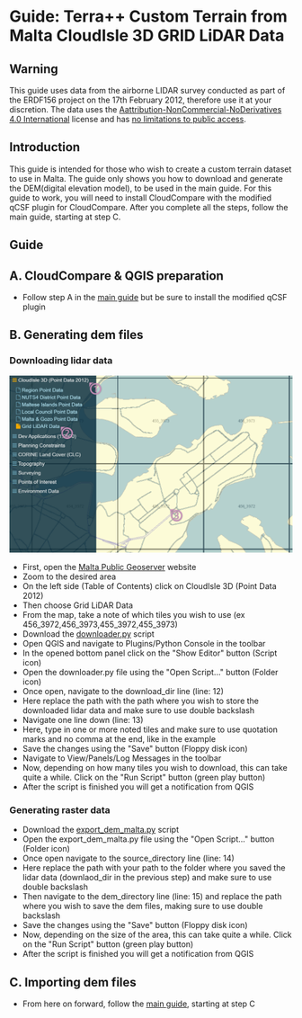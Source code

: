 Guide: Terra++ Custom Terrain from Malta CloudIsle 3D GRID LiDAR Data
=====================================================================

Warning
-------
This guide uses data from the airborne LIDAR survey conducted as part of the ERDF156 project on the 17th February 2012, therefore use it at your discretion. The data uses the [Aattribution-NonCommercial-NoDerivatives 4.0 International](https://creativecommons.org/licenses/by-nc-nd/4.0/legalcode) license and has [no limitations to public access](https://inspire.ec.europa.eu/metadata-codelist/LimitationsOnPublicAccess/noLimitations).

Introduction
------------

This guide is intended for those who wish to create a custom terrain dataset to use in Malta. The guide only shows you how to download and generate the DEM(digital elevation model), to be used in the main guide. For this guide to work, you will need to install CloudCompare with the modified qCSF plugin for CloudCompare. After you complete all the steps, follow the main guide, starting at step C. 

Guide
-----

A. CloudCompare & QGIS preparation
----------------------------------

- Follow step A in the [main guide](https://github.com/DavixDevelop/TerraLidar) but be sure to install the modified qCSF plugin

B. Generating dem files
-----------------------
### Downloading lidar data
![](https://raw.githubusercontent.com/DavixDevelop/TerraLidar/master/countries/Malta/images/geoportal.png "Malta Public Geoserver")
- First, open the [Malta Public Geoserver](http://geoserver.pa.org.mt/publicgeoserver) website
- Zoom to the desired area
- On the left side (Table of Contents) click on CloudIsle 3D (Point Data 2012)
- Then choose Grid LiDAR Data
- From the map, take a note of which tiles you wish to use (ex 456_3972,456_3973,455_3972,455_3973)
- Download the [downloader.py](https://raw.githubusercontent.com/DavixDevelop/TerraLidar/master/countries/Malta/downloader.py) script
- Open QGIS and navigate to Plugins/Python Console in the toolbar
- In the opened bottom panel click on the "Show Editor" button (Script icon)
- Open the downloader.py file using the "Open Script..." button (Folder icon)
- Once open, navigate to the download_dir line (line: 12)
- Here replace the path with the path where you wish to store the downloaded lidar data and make sure to use double backslash
- Navigate one line down (line: 13)
- Here, type in one or more noted tiles and make sure to use quotation marks and no comma at the end, like in the example
- Save the changes using the "Save" button (Floppy disk icon)
- Navigate to View/Panels/Log Messages in the toolbar
- Now, depending on how many tiles you wish to download, this can take quite a while. Click on the "Run Script" button (green play button)
- After the script is finished you will get a notification from QGIS

### Generating raster data
- Download the [export_dem_malta.py](https://raw.githubusercontent.com/DavixDevelop/TerraLidar/master/countries/Malta/export_dem_malta.py) script
- Open the export_dem_malta.py file using the "Open Script..." button (Folder icon)
- Once open navigate to the source_directory line (line: 14)
- Here replace the path with your path to the folder where you saved the lidar data (downlaod_dir in the previous step) and make sure to use double backslash
- Then navigate to the dem_directory line (line: 15) and replace the path where you wish to save the dem files, making sure to use double backslash
- Save the changes using the "Save" button (Floppy disk icon)
- Now, depending on the size of the area, this can take quite a while. Click on the "Run Script" button (green play button)
- After the script is finished you will get a notification from QGIS

C. Importing dem files
----------------------
- From here on forward, follow the [main guide](https://github.com/DavixDevelop/TerraLidar), starting at step C